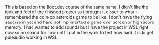 This is based on the Boot.dev course of the same name.  I didn't like the look and feel of the finished project so I brought it closer to what I remembered the coin-op asteroids game to be like. I don't have the flying saucers in yet and have not implimented a game over screen or high score memory.  I had wanted to add sounds but I have the project in WSL right now so no sound for now until I put in the work to test how hard it is to get puleaudio working in WSL.
